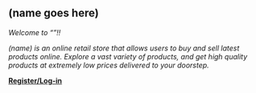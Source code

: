 ## (name goes here)

*Welcome to “”!!*  

*(name) is an online retail store that allows users to buy and sell latest products online. Explore a vast variety of products, and get high quality products at extremely low prices delivered to your doorstep.*  

**<u>Register/Log-in</u>**
